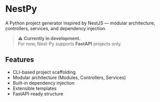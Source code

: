 # NestPy

A Python project generator inspired by NestJS — modular architecture, controllers, services, and dependency injection.

> ⚠️ **Currently in development.**  
> For now, Nest-Py supports **FastAPI** projects only.

## Features
- CLI-based project scaffolding
- Modular architecture (Modules, Controllers, Services)
- Built-in dependency injection
- Extensible templates
- FastAPI-ready structure
